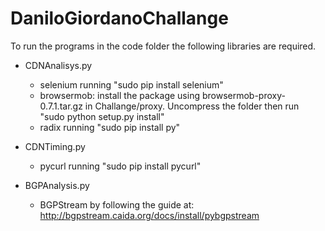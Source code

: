 # DaniloGiordanoChallange

To run the programs in the code folder the following libraries are required.

- CDNAnalisys.py
   - selenium running "sudo pip install selenium"
   - browsermob: install the package using browsermob-proxy-0.7.1.tar.gz in Challange/proxy. Uncompress the folder then run "sudo python setup.py install"
   - radix running "sudo pip install py"

- CDNTiming.py
   - pycurl running "sudo pip install pycurl"

- BGPAnalysis.py
   - BGPStream by following the guide at: http://bgpstream.caida.org/docs/install/pybgpstream
   

